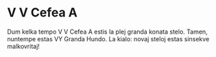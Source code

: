 # V V Cefea A

Dum kelka tempo V V Cefea A estis la plej granda konata stelo. Tamen, nuntempe
estas VY Granda Hundo. La kialo: novaj steloj estas sinsekve malkovritaj!
